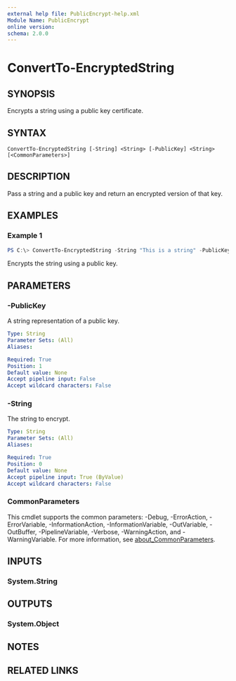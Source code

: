 ```yaml
---
external help file: PublicEncrypt-help.xml
Module Name: PublicEncrypt
online version:
schema: 2.0.0
---
```


# ConvertTo-EncryptedString

## SYNOPSIS

Encrypts a string using a public key certificate.

## SYNTAX

```
ConvertTo-EncryptedString [-String] <String> [-PublicKey] <String> [<CommonParameters>]
```

## DESCRIPTION

Pass a string and a public key and return an encrypted version of that key.

## EXAMPLES

### Example 1

```powershell
PS C:\> ConvertTo-EncryptedString -String "This is a string" -PublicKey $PublicKey
```

Encrypts the string using a public key.

## PARAMETERS

### -PublicKey

A string representation of a public key.

```yaml
Type: String
Parameter Sets: (All)
Aliases:

Required: True
Position: 1
Default value: None
Accept pipeline input: False
Accept wildcard characters: False
```

### -String

The string to encrypt.

```yaml
Type: String
Parameter Sets: (All)
Aliases:

Required: True
Position: 0
Default value: None
Accept pipeline input: True (ByValue)
Accept wildcard characters: False
```

### CommonParameters

This cmdlet supports the common parameters: -Debug, -ErrorAction, -ErrorVariable, -InformationAction, -InformationVariable, -OutVariable, -OutBuffer, -PipelineVariable, -Verbose, -WarningAction, and -WarningVariable. For more information, see [about_CommonParameters](http://go.microsoft.com/fwlink/?LinkID=113216).

## INPUTS

### System.String

## OUTPUTS

### System.Object

## NOTES

## RELATED LINKS

